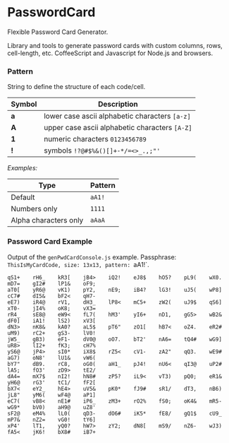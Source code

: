 PasswordCard
============

Flexible Password Card Generator.

Library and tools to generate password cards with custom columns, rows, cell-length, etc. CoffeeScript and Javascript for Node.js and browsers.

### Pattern
String to define the structure of each code/cell.

| Symbol | Description                                    |
| ------ | ---------------------------------------------- |
| __a__  | lower case ascii alphabetic characters `[a-z]` |
| __A__  | upper case ascii alphabetic characters `[A-Z]` |
| __1__  | numeric characters `0123456789`                |
| __!__  | symbols `!?@#$%&()[]+-*/=<>_.,;"'`             |

_Examples:_

| Type                  | Pattern |
| --------------------- | ------- |
| Default               | `aA1!`  |
| Numbers only          | `1111`  |
| Alpha characters only | `aAaA`  |

### Password Card Example

Output of the `genPwdCardConsole.js` example. Passphrase: `ThisIsMyCardCode, size: 13x13, pattern: `aA1!`.

	qS1+	rH6_	kR3[	jB4>	iQ2!	eJ8$	hO5?	pL9(	wX0.	mD7=	gI2#	lP1&	oF9;
	aT0[	yR6@	vK1)	pY2,	nE9;	iB4?	lG3!	uJ5(	wP8]	cC7#	dI5&	bF2<	qH7-
	eE7)	iR4@	rV1,	dH3_	lP8<	mC5+	zW2(	uJ9$	qS6]	xT0-	jI4%	oK8;	vX3=
	rR4_	sE8@	eW9<	fL7(	hM3'	yI6+	nD1,	gG5>	wB2&	dF0]	iA1!	lS2)	xV3[
	dN3>	nK8&	kA0?	aL5$	pT6"	zO1[	hB7<	oZ4.	eR2#	uM9)	rC2+	gS3-	lV0!
	jW5_	gB3)	eF1-	dV0@	oO7.	bT2'	nA6=	tQ4#	wG9]	uR8>	lI2+	fK3;	cH7%
	yS6@	jP4>	sI0*	iX8$	rZ5<	cV1-	zA2"	qQ3.	wE9#	aG7)	oN8'	lU1&	vW6(
	bY7"	dB9.	rC8,	oG0(	aH1_	pJ4!	nU6<	qI3@	uP2#	lA5;	fO3'	zD9>	tE2/
	dA4=	mX7$	nI2!	hN8#	zP5?	iL9<	vT3)	pQ0;	eR1&	yH6@	rG3'	tC1/	fF2[
	bX7<	eY2_	hE4>	uV5&	pK0*	fJ9#	sR1/	dT3,	nB6)	jL8"	yM6(	wF4@	aP1]
	eC7(	vB8<	nE1#	iP6_	zM3+	rO2%	fS0;	oK4&	mR5-	wG9*	bV0)	aH9@	uZ8'
	sF2@	eM4%	lL0(	qD3-	dO6#	iK5*	fE8/	gQ1$	cU9_	mP7&	nZ2=	vG0!	tY6]
	xP4'	lT1,	yQ0?	hW7>	zY2;	dN8[	mS9/	nZ6-	wJ3)	fA5<	jK6!	bX8#	iB7+
